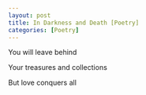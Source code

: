 ```yaml
---
layout: post
title: In Darkness and Death [Poetry]
categories: [Poetry]
---
```

<p class="has-text-align-center">
  You will leave behind
</p>

<p class="has-text-align-center">
  Your treasures and collections
</p>

<p class="has-text-align-center">
  But love conquers all
</p>
